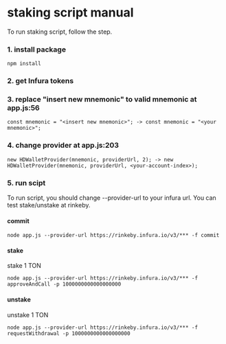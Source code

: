 # staking script manual
To run staking script, follow the step.

### 1. install package
```
npm install
```
### 2. get Infura tokens

### 3. replace "insert new mnemonic" to valid mnemonic at app.js:56
```
const mnemonic = "<insert new mnemonic>"; -> const mnemonic = "<your mnemonic>";
```

### 4. change provider at app.js:203
```
new HDWalletProvider(mnemonic, providerUrl, 2); -> new HDWalletProvider(mnemonic, providerUrl, <your-account-index>);
```

### 5. run scipt
To run script, you should change --provider-url to your infura url. You can test stake/unstake at rinkeby.

#### commit
```
node app.js --provider-url https://rinkeby.infura.io/v3/*** -f commit
```
#### stake
stake 1 TON
```
node app.js --provider-url https://rinkeby.infura.io/v3/*** -f approveAndCall -p 1000000000000000000
```

#### unstake
unstake 1 TON
```
node app.js --provider-url https://rinkeby.infura.io/v3/*** -f requestWithdrawal -p 1000000000000000000
```